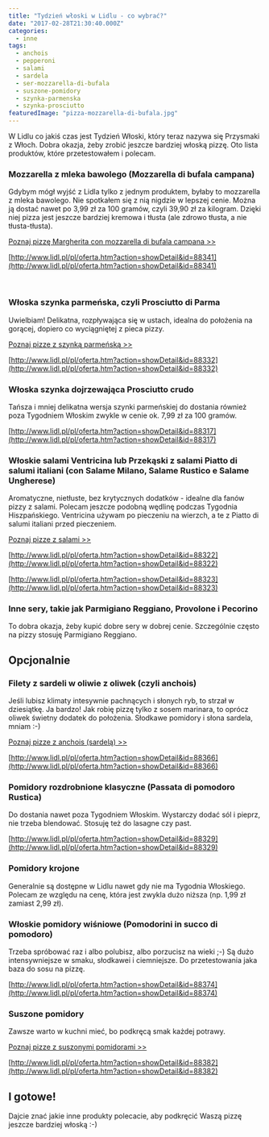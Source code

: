 ```yaml
---
title: "Tydzień włoski w Lidlu - co wybrać?"
date: "2017-02-28T21:30:40.000Z"
categories: 
  - inne
tags: 
  - anchois
  - pepperoni
  - salami
  - sardela
  - ser-mozzarella-di-bufala
  - suszone-pomidory
  - szynka-parmenska
  - szynka-prosciutto
featuredImage: "pizza-mozzarella-di-bufala.jpg"
---
```


W Lidlu co jakiś czas jest Tydzień Włoski, który teraz nazywa się Przysmaki z Włoch. Dobra okazja, żeby zrobić jeszcze bardziej włoską pizzę. Oto lista produktów, które przetestowałem i polecam.

### Mozzarella z mleka bawolego (Mozzarella di bufala campana)

Gdybym mógł wyjść z Lidla tylko z jednym produktem, byłaby to mozzarella z mleka bawolego. Nie spotkałem się z nią nigdzie w lepszej cenie. Można ją dostać nawet po 3,99 zł za 100 gramów, czyli 39,90 zł za kilogram. Dzięki niej pizza jest jeszcze bardziej kremowa i tłusta (ale zdrowo tłusta, a nie tłusta-tłusta).

<a href="/pizza-margherita-mozzarella-di-bufala/">Poznaj pizzę Margherita con mozzarella di bufala campana &gt;&gt;</a>

[http://www.lidl.pl/pl/oferta.htm?action=showDetail&id=88341](http://www.lidl.pl/pl/oferta.htm?action=showDetail&id=88341)

 

### Włoska szynka parmeńska, czyli Prosciutto di Parma

Uwielbiam! Delikatna, rozpływająca się w ustach, idealna do położenia na gorącej, dopiero co wyciągniętej z pieca pizzy.

<a href="/tag/szynka-parmenska/">Poznaj pizze z szynką parmeńską &gt;&gt;</a>

[http://www.lidl.pl/pl/oferta.htm?action=showDetail&id=88332](http://www.lidl.pl/pl/oferta.htm?action=showDetail&id=88332)

### Włoska szynka dojrzewająca Prosciutto crudo

Tańsza i mniej delikatna wersja szynki parmeńskiej do dostania również poza Tygodniem Włoskim zwykle w cenie ok. 7,99 zł za 100 gramów.

[http://www.lidl.pl/pl/oferta.htm?action=showDetail&id=88317](http://www.lidl.pl/pl/oferta.htm?action=showDetail&id=88317)

### Włoskie salami Ventricina lub Przekąski z salami Piatto di salumi italiani (con Salame Milano, Salame Rustico e Salame Ungherese)

Aromatyczne, nietłuste, bez krytycznych dodatków - idealne dla fanów pizzy z salami. Polecam jeszcze podobną wędlinę podczas Tygodnia Hiszpańskiego. Ventricina używam po pieczeniu na wierzch, a te z Piatto di salumi italiani przed pieczeniem.

<a href="/tag/pepperoni/">Poznaj pizze z salami &gt;&gt;</a>

[http://www.lidl.pl/pl/oferta.htm?action=showDetail&id=88322](http://www.lidl.pl/pl/oferta.htm?action=showDetail&id=88322)

[http://www.lidl.pl/pl/oferta.htm?action=showDetail&id=88323](http://www.lidl.pl/pl/oferta.htm?action=showDetail&id=88323)

### Inne sery, takie jak Parmigiano Reggiano, Provolone i Pecorino

To dobra okazja, żeby kupić dobre sery w dobrej cenie. Szczególnie często na pizzy stosuję Parmigiano Reggiano.

## Opcjonalnie

### Filety z sardeli w oliwie z oliwek (czyli anchois)

Jeśli lubisz klimaty intesywnie pachnących i słonych ryb, to strzał w dziesiątkę. Ja bardzo! Jak robię pizzę tylko z sosem marinara, to oprócz oliwek świetny dodatek do położenia. Słodkawe pomidory i słona sardela, mniam :-)

<a href="/tag/anchois/">Poznaj pizze z anchois (sardelą) &gt;&gt;</a>

[http://www.lidl.pl/pl/oferta.htm?action=showDetail&id=88366](http://www.lidl.pl/pl/oferta.htm?action=showDetail&id=88366)

### Pomidory rozdrobnione klasyczne (Passata di pomodoro Rustica)

Do dostania nawet poza Tygodniem Włoskim. Wystarczy dodać sól i pieprz, nie trzeba blendować. Stosuję też do lasagne czy past.

[http://www.lidl.pl/pl/oferta.htm?action=showDetail&id=88329](http://www.lidl.pl/pl/oferta.htm?action=showDetail&id=88329)

### Pomidory krojone

Generalnie są dostępne w Lidlu nawet gdy nie ma Tygodnia Włoskiego. Polecam ze względu na cenę, która jest zwykla dużo niższa (np. 1,99 zł zamiast 2,99 zł).

### Włoskie pomidory wiśniowe (Pomodorini in succo di pomodoro)

Trzeba spróbować raz i albo polubisz, albo porzucisz na wieki ;-) Są dużo intensywniejsze w smaku, słodkawei i ciemniejsze. Do przetestowania jaka baza do sosu na pizzę.

[http://www.lidl.pl/pl/oferta.htm?action=showDetail&id=88374](http://www.lidl.pl/pl/oferta.htm?action=showDetail&id=88374)

### Suszone pomidory

Zawsze warto w kuchni mieć, bo podkręcą smak każdej potrawy.

<a href="/tag/suszone-pomidory/">Poznaj&nbsp;pizze z suszonymi pomidorami &gt;&gt;</a>

[http://www.lidl.pl/pl/oferta.htm?action=showDetail&id=88382](http://www.lidl.pl/pl/oferta.htm?action=showDetail&id=88382)

## I gotowe!

Dajcie znać jakie inne produkty polecacie, aby podkręcić Waszą pizzę jeszcze bardziej włoską :-)
